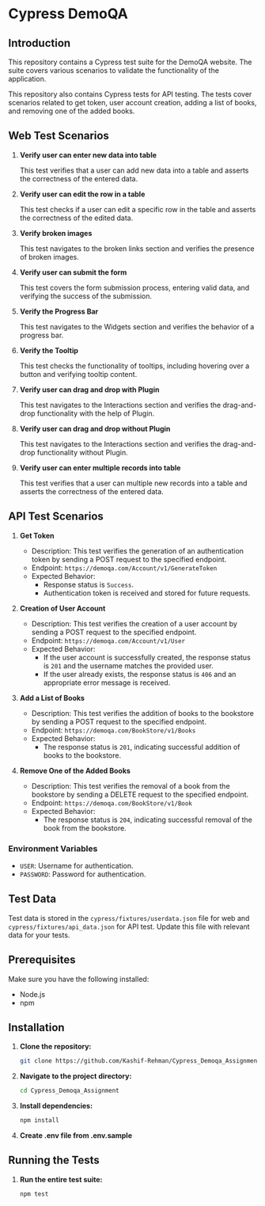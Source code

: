 # Cypress DemoQA

## Introduction

This repository contains a Cypress test suite for the DemoQA website. The suite covers various scenarios to validate the functionality of the application.

This repository also contains Cypress tests for API testing. The tests cover scenarios related to get token, user account creation, adding a list of books, and removing one of the added books.

## Web Test Scenarios

1. **Verify user can enter new data into table**

   This test verifies that a user can add new data into a table and asserts the correctness of the entered data.

2. **Verify user can edit the row in a table**

   This test checks if a user can edit a specific row in the table and asserts the correctness of the edited data.

3. **Verify broken images**

   This test navigates to the broken links section and verifies the presence of broken images.

4. **Verify user can submit the form**

   This test covers the form submission process, entering valid data, and verifying the success of the submission.

5. **Verify the Progress Bar**

   This test navigates to the Widgets section and verifies the behavior of a progress bar.

6. **Verify the Tooltip**

   This test checks the functionality of tooltips, including hovering over a button and verifying tooltip content.

7. **Verify user can drag and drop with Plugin**

   This test navigates to the Interactions section and verifies the drag-and-drop functionality with the help of Plugin.

8. **Verify user can drag and drop without Plugin**

   This test navigates to the Interactions section and verifies the drag-and-drop functionality without Plugin.

9. **Verify user can enter multiple records into table**

   This test verifies that a user can multiple new records into a table and asserts the correctness of the entered data.

## API Test Scenarios

1. **Get Token**

   - Description: This test verifies the generation of an authentication token by sending a POST request to the specified endpoint.
   - Endpoint: `https://demoqa.com/Account/v1/GenerateToken`
   - Expected Behavior:
     - Response status is `Success`.
     - Authentication token is received and stored for future requests.

2. **Creation of User Account**

   - Description: This test verifies the creation of a user account by sending a POST request to the specified endpoint.
   - Endpoint: `https://demoqa.com/Account/v1/User`
   - Expected Behavior:
     - If the user account is successfully created, the response status is `201` and the username matches the provided user.
     - If the user already exists, the response status is `406` and an appropriate error message is received.

3. **Add a List of Books**

   - Description: This test verifies the addition of books to the bookstore by sending a POST request to the specified endpoint.
   - Endpoint: `https://demoqa.com/BookStore/v1/Books`
   - Expected Behavior:
     - The response status is `201`, indicating successful addition of books to the bookstore.

4. **Remove One of the Added Books**
   - Description: This test verifies the removal of a book from the bookstore by sending a DELETE request to the specified endpoint.
   - Endpoint: `https://demoqa.com/BookStore/v1/Book`
   - Expected Behavior:
     - The response status is `204`, indicating successful removal of the book from the bookstore.

### Environment Variables

- `USER`: Username for authentication.
- `PASSWORD`: Password for authentication.

## Test Data

Test data is stored in the `cypress/fixtures/userdata.json` file for web and `cypress/fixtures/api_data.json` for API test. Update this file with relevant data for your tests.

## Prerequisites

Make sure you have the following installed:

- Node.js
- npm

## Installation

1. **Clone the repository:**

   ```bash
   git clone https://github.com/Kashif-Rehman/Cypress_Demoqa_Assignment.git
   ```

2. **Navigate to the project directory:**
   ```bash
   cd Cypress_Demoqa_Assignment
   ```
3. **Install dependencies:**
   ```bash
   npm install
   ```
4. **Create .env file from .env.sample**

## Running the Tests

1. **Run the entire test suite:**
   ```bash
   npm test
   ```

